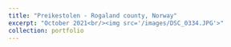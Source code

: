 ```yaml
---
title: "Preikestolen - Rogaland county, Norway"
excerpt: "October 2021<br/><img src='/images/DSC_0334.JPG'>"
collection: portfolio
---
```

